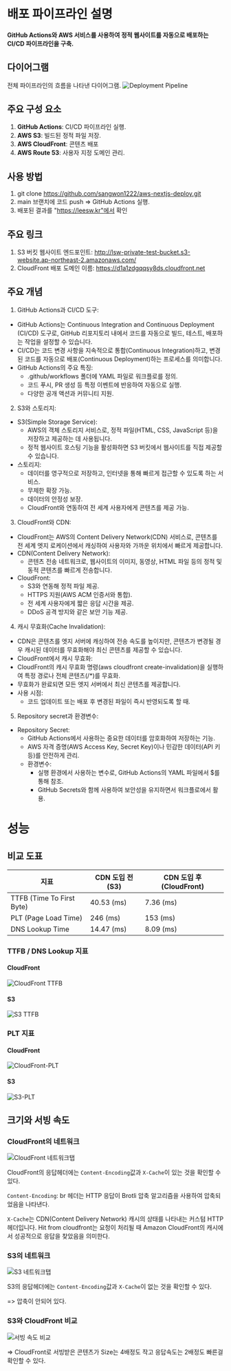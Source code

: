 # 배포 파이프라인 설명

#### GitHub Actions와 AWS 서비스를 사용하여 정적 웹사이트를 자동으로 배포하는 CI/CD 파이프라인을 구축.

## 다이어그램

전체 파이프라인의 흐름을 나타낸 다이어그램.
![Deployment Pipeline](docs/images/deployment-diagram.png)

## 주요 구성 요소

1. **GitHub Actions**: CI/CD 파이프라인 실행.
2. **AWS S3**: 빌드된 정적 파일 저장.
3. **AWS CloudFront**: 콘텐츠 배포
4. **AWS Route 53**: 사용자 지정 도메인 관리.

## 사용 방법

1. git clone https://github.com/sangwon1222/aws-nextjs-deploy.git
2. main 브랜치에 코드 push => GitHub Actions 실행.
3. 배포된 결과를 "https://leesw.kr"에서 확인

## 주요 링크

1. S3 버킷 웹사이트 엔드포인트: http://lsw-private-test-bucket.s3-website.ap-northeast-2.amazonaws.com/
2. CloudFront 배포 도메인 이름: https://d1a1zdgqqsy8ds.cloudfront.net

## 주요 개념

1. GitHub Actions과 CI/CD 도구:

- GitHub Actions는 Continuous Integration and Continuous Deployment (CI/CD) 도구로, GitHub 리포지토리 내에서 코드를 자동으로 빌드, 테스트, 배포하는 작업을 설정할 수 있습니다.
- CI/CD는 코드 변경 사항을 지속적으로 통합(Continuous Integration)하고, 변경된 코드를 자동으로 배포(Continuous Deployment)하는 프로세스를 의미합니다.
- GitHub Actions의 주요 특징:
  - .github/workflows 폴더에 YAML 파일로 워크플로를 정의.
  - 코드 푸시, PR 생성 등 특정 이벤트에 반응하여 자동으로 실행.
  - 다양한 공개 액션과 커뮤니티 지원.

2. S3와 스토리지:

- S3(Simple Storage Service):
  - AWS의 객체 스토리지 서비스로, 정적 파일(HTML, CSS, JavaScript 등)을 저장하고 제공하는 데 사용됩니다.
  - 정적 웹사이트 호스팅 기능을 활성화하면 S3 버킷에서 웹사이트를 직접 제공할 수 있습니다.
- 스토리지:
  - 데이터를 영구적으로 저장하고, 인터넷을 통해 빠르게 접근할 수 있도록 하는 서비스.
  - 무제한 확장 가능.
  - 데이터의 안정성 보장.
  - CloudFront와 연동하여 전 세계 사용자에게 콘텐츠를 제공 가능.

3. CloudFront와 CDN:

- CloudFront는 AWS의 Content Delivery Network(CDN) 서비스로, 콘텐츠를 전 세계 엣지 로케이션에서 캐싱하여 사용자와 가까운 위치에서 빠르게 제공합니다.
- CDN(Content Delivery Network):
  - 콘텐츠 전송 네트워크로, 웹사이트의 이미지, 동영상, HTML 파일 등의 정적 및 동적 콘텐츠를 빠르게 전송합니다.
- CloudFront:
  - S3와 연동해 정적 파일 제공.
  - HTTPS 지원(AWS ACM 인증서와 통합).
  - 전 세계 사용자에게 짧은 응답 시간을 제공.
  - DDoS 공격 방지와 같은 보안 기능 제공.

4. 캐시 무효화(Cache Invalidation):

- CDN은 콘텐츠를 엣지 서버에 캐싱하여 전송 속도를 높이지만, 콘텐츠가 변경될 경우 캐시된 데이터를 무효화해야 최신 콘텐츠를 제공할 수 있습니다.
- CloudFront에서 캐시 무효화:
- CloudFront의 캐시 무효화 명령(aws cloudfront create-invalidation)을 실행하여 특정 경로나 전체 콘텐츠(/\*)를 무효화.
- 무효화가 완료되면 모든 엣지 서버에서 최신 콘텐츠를 제공합니다.
- 사용 시점:
  - 코드 업데이트 또는 배포 후 변경된 파일이 즉시 반영되도록 할 때.

5. Repository secret과 환경변수:

- Repository Secret:
  - GitHub Actions에서 사용하는 중요한 데이터를 암호화하여 저장하는 기능.
  - AWS 자격 증명(AWS Access Key, Secret Key)이나 민감한 데이터(API 키 등)를 안전하게 관리.
  - 환경변수:
    - 실행 환경에서 사용하는 변수로, GitHub Actions의 YAML 파일에서 $를 통해 참조.
    - GitHub Secrets와 함께 사용하여 보안성을 유지하면서 워크플로에서 활용.

# 성능

## 비교 도표

| 지표                      | CDN 도입 전 (S3) | CDN 도입 후 (CloudFront) |
| ------------------------- | ---------------- | ------------------------ |
| TTFB (Time To First Byte) | 40.53 (ms)       | 7.36 (ms)                |
| PLT (Page Load Time)      | 246 (ms)         | 153 (ms)                 |
| DNS Lookup Time           | 14.47 (ms)       | 8.09 (ms)                |

### TTFB / DNS Lookup 지표

#### CloudFront

![CloudFront TTFB](docs/images/CloudFront-TTFB.jpg)

#### S3

![S3 TTFB](docs/images/S3-TTFB.jpg)

### PLT 지표

#### CloudFront

![CloudFront-PLT](docs/images/CloudFront-PLT.png)

#### S3

![S3-PLT](docs/images/S3-PLT.png)

## 크기와 서빙 속도

### CloudFront의 네트워크

![CloudFront 네트워크탭](docs/images/CloudFront-헤더.jpg)

CloudFront의 응답헤더에는 `Content-Encoding`값과 `X-Cache`이 있는 것을 확인할 수 있다.

`Content-Encoding`: br 헤더는 HTTP 응답이 Brotli 압축 알고리즘을 사용하여 압축되었음을 나타낸다.

`X-Cache`는 CDN(Content Delivery Network) 캐시의 상태를 나타내는 커스텀 HTTP 헤더입니다. Hit from cloudfront는 요청이 처리될 때 Amazon CloudFront의 캐시에서 성공적으로 응답을 찾았음을 의미한다.

### S3의 네트워크

![S3 네트워크탭](docs/images/S3-헤더.jpg)

S3의 응답헤더에는 `Content-Encoding`값과 `X-Cache`이 없는 것을 확인할 수 있다.

=> 압축이 안되어 있다.

### S3와 CloudFront 비교

![서빙 속도 비교](docs/images/서빙속도비교.jpg)

=> CloudFront로 서빙받은 콘텐츠가 Size는 4배정도 작고 응답속도는 2배정도 빠른걸 확인할 수 있다.
